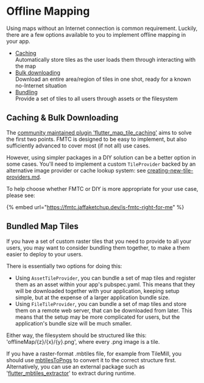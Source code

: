 # Offline Mapping

Using maps without an Internet connection is common requirement. Luckily, there are a few options available to you to implement offline mapping in your app.

* [Caching](offline-mapping.md#caching-and-bulk-downloading)\
  Automatically store tiles as the user loads them through interacting with the map
* [Bulk downloading](offline-mapping.md#caching-and-bulk-downloading)\
  Download an entire area/region of tiles in one shot, ready for a known no-Internet situation
* [Bundling](offline-mapping.md#bundled-map-tiles)\
  Provide a set of tiles to all users through assets or the filesystem

## Caching & Bulk Downloading

The [community maintained plugin 'flutter\_map\_tile\_caching'](https://github.com/JaffaKetchup/flutter\_map\_tile\_caching) aims to solve the first two points. FMTC is designed to be easy to implement, but also sufficiently advanced to cover most (if not all) use cases.

However, using simpler packages in a DIY solution can be a better option in some cases. You'll need to implement a custom `TileProvider` backed by an alternative image provider or cache lookup system: see [creating-new-tile-providers.md](../plugins/making-a-plugin/creating-new-tile-providers.md "mention").

To help choose whether FMTC or DIY is more appropriate for your use case, please see:

{% embed url="https://fmtc.jaffaketchup.dev/is-fmtc-right-for-me" %}

## Bundled Map Tiles

If you have a set of custom raster tiles that you need to provide to all your users, you may want to consider bundling them together, to make a them easier to deploy to your users.

There is essentially two options for doing this:

* Using `AssetTileProvider`, you can bundle a set of map tiles and register them as an asset within your app's pubspec.yaml. This means that they will be downloaded together with your application, keeping setup simple, but at the expense of a larger application bundle size.
* Using `FileTileProvider`, you can bundle a set of map tiles and store them on a remote web server, that can be downloaded from later. This means that the setup may be more complicated for users, but the application's bundle size will be much smaller.

Either way, the filesystem should be structured like this: 'offlineMap/{z}/{x}/{y}.png', where every .png image is a tile.

If you have a raster-format .mbtiles file, for example from TileMill, you should use [mbtilesToPngs](https://github.com/alfanhui/mbtilesToPngs) to convert it to the correct structure first. Alternatively, you can use an external package such as '[flutter\_mbtiles\_extractor](https://pub.dev/packages/flutter\_mbtiles\_extractor)' to extract during runtime.
